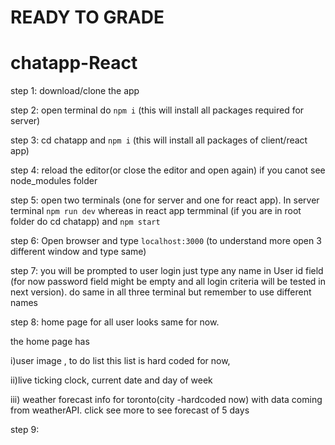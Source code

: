 # READY TO GRADE

# chatapp-React


step 1: download/clone the app


step 2: open terminal do  ```npm i``` (this will install all packages required for server)


step 3: cd chatapp and ```npm i``` (this will install all packages of client/react app)


step 4: reload the editor(or close the editor and open again) if you canot see node_modules folder


step 5: open two terminals (one for server and one for react app). In server terminal ```npm run dev``` whereas in react app termminal (if you are in root folder do cd chatapp) and ```npm start``` 

step 6: Open browser and type ```localhost:3000``` (to understand more open 3 different window and type same)

step 7: you will be prompted to user login just type any name in User id field (for now password field might be empty and all login criteria will be tested in next version). do same in all three terminal but remember to use different names


step 8: home page for all user looks same for now. 

  the home page has
  
  i)user image , to do list this list is hard coded for now,
  
  
  ii)live ticking clock, current date and day of week
  
  iii) weather forecast info for toronto(city -hardcoded now) with data coming from weatherAPI. click see more to see forecast        of 5 days


step 9:
